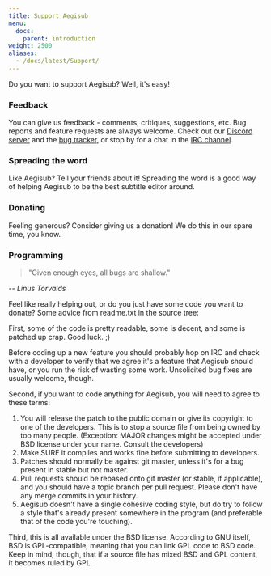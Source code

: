 ```yaml
---
title: Support Aegisub
menu:
  docs:
    parent: introduction
weight: 2500
aliases:
  - /docs/latest/Support/
---
```


Do you want to support Aegisub? Well, it's easy!

### Feedback

You can give us feedback - comments, critiques, suggestions, etc. Bug
reports and feature requests are always welcome. Check out our
[Discord server](https://discord.gg/AZaVyPr) and the [bug
tracker](https://github.com/TypesettingTools/Aegisub/issues), or stop by for a chat in the [IRC
channel](irc://irc.rizon.net/aegisub).

### Spreading the word

Like Aegisub? Tell your friends about it! Spreading the word is a good
way of helping Aegisub to be the best subtitle editor around.

### Donating

Feeling generous? Consider giving us a donation! We do this in our
spare time, you know.

### Programming

> "Given enough eyes, all bugs are shallow."

_-- Linus Torvalds_

Feel like really helping out, or do you just have some code you want to
donate? Some advice from readme.txt in the source tree:

First, some of the code is pretty readable, some is decent, and some is
patched up crap. Good luck. ;)

Before coding up a new feature you should probably hop on IRC and check
with a developer to verify that we agree it's a feature that Aegisub
should have, or you run the risk of wasting some work. Unsolicited bug
fixes are usually welcome, though.

Second, if you want to code anything for Aegisub, you will need to
agree to these terms:

1. You will release the patch to the public domain or give its
   copyright to one of the developers. This is to stop a source file from
   being owned by too many people. (Exception: MAJOR changes might be
   accepted under BSD license under your name. Consult the developers)
1. Make SURE it compiles and works fine before submitting to developers.
1. Patches should normally be against git master, unless it's for a bug
   present in stable but not master.
1. Pull requests should be rebased onto git master (or stable, if
   applicable), and you should have a topic branch per pull request.
   Please don't have any merge commits in your history.
1. Aegisub doesn't have a single cohesive coding style, but do try to
   follow a style that's already present somewhere in the program (and
   preferable that of the code you're touching).

Third, this is all available under the BSD license. According to GNU
itself, BSD is GPL-compatible, meaning that you can link GPL code to
BSD code. Keep in mind, though, that if a source file has mixed BSD and
GPL content, it becomes ruled by GPL.
